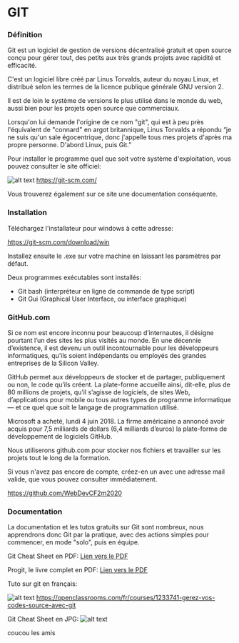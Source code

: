 # GIT
### Définition
Git est un logiciel de gestion de versions décentralisé gratuit et open source conçu pour gérer tout, 
des petits aux très grands projets avec rapidité et efficacité. 

C'est un logiciel libre créé par Linus Torvalds, auteur du noyau Linux, 
et distribué selon les termes de la licence publique générale GNU version 2.

Il est de loin le système de versions le plus utilisé dans le monde du web, 
aussi bien pour les projets open source que commerciaux.

Lorsqu'on lui demande l'origine de ce nom "git",
qui est à peu près l'équivalent de "connard" en argot britannique,
Linus Torvalds a répondu “je ne suis qu'un sale égocentrique, 
donc j'appelle tous mes projets d'après ma propre personne. 
D'abord Linux, puis Git.”

Pour installer le programme quel que soit votre système d'exploitation,
vous pouvez consulter le site officiel:

![alt text](https://raw.githubusercontent.com/mikhawa/g_i_t/master/img/united-kingdom-flag-icon-16.png "EN") https://git-scm.com/ 

Vous trouverez également sur ce site une documentation conséquente.

### Installation

Téléchargez l'installateur pour windows à cette adresse:

https://git-scm.com/download/win

Installez ensuite le .exe sur votre machine en laissant les paramètres par défaut.

Deux programmes exécutables sont installés:

- Git bash (interpréteur en ligne de commande de type script)
- Git Gui (Graphical User Interface, ou interface graphique)

### GitHub.com
Si ce nom est encore inconnu pour beaucoup d’internautes, 
il désigne pourtant l’un des sites les plus visités au monde. 
En une décennie d’existence, 
il est devenu un outil incontournable pour 
les développeurs informatiques, 
qu’ils soient indépendants ou employés des grandes entreprises 
de la Silicon Valley.

GitHub permet aux développeurs de stocker et de partager, 
publiquement ou non, le code qu’ils créent. 
La plate-forme accueille ainsi, dit-elle, 
plus de 80 millions de projets, qu’il s’agisse de logiciels, 
de sites Web, d’applications pour mobile ou tous autres types 
de programme informatique — et ce quel que soit le langage de 
programmation utilisé.

Microsoft a acheté, lundi  4 juin 2018.
La firme américaine a annoncé avoir acquis pour 
7,5 milliards de dollars (6,4 milliards d’euros) la plate-forme 
de développement de logiciels GitHub.

Nous utiliserons github.com pour stocker nos fichiers et travailler 
sur les projets tout le long de la formation.

Si vous n'avez pas encore de compte, créez-en un avec une adresse
mail valide, que vous pouvez consulter immédiatement.

https://github.com/WebDevCF2m2020 

### Documentation
La documentation et les tutos gratuits sur Git sont nombreux,
nous apprendrons donc Git par la pratique, 
avec des actions simples pour commencer, en mode "solo", puis en équipe.

Git Cheat Sheet en PDF:
[Lien vers le PDF](https://raw.githubusercontent.com/mikhawa/g_i_t/48a25661bda568559e54e44b86c1115cd753a9dd/doc/github-git-cheat-sheet.pdf "Git Cheat Sheet en PDF")

Progit, le livre complet en PDF:
[Lien vers le PDF](https://raw.githubusercontent.com/mikhawa/g_i_t/e6bbc0104c590f31fe2eddbbc0515273603cd281/doc/progit_v2.1.44.pdf "progit_v2.1.44.pdf")

Tuto sur git en français:

![alt text](https://raw.githubusercontent.com/mikhawa/g_i_t/master/img/france-flag-icon-16.png "FR") https://openclassrooms.com/fr/courses/1233741-gerez-vos-codes-source-avec-git


Git Cheat Sheet en JPG:
![alt text](https://github.com/mikhawa/g_i_t/raw/master/img/Git-cheat-sheet.jpg "EN")

coucou les amis
